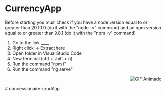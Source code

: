 ﻿# CurrencyApp
Before starting you must check if you have a node version equal to or greater than 20.10.0 (do it with the "node -v" command) and an npm version equal to or greater than 9.8.1 (do it with the "npm -v" command)

1. Go to the link ____
2. Right click -> Extract here
3. Open folder in Visual Studio Code
4. New terminal (ctrl + shift + ñ)
5. Run the command "npm i"
6. Run the command "ng serve"


<p align="right">
  <img src="https://media.giphy.com/media/SvFocn0wNMx0iv2rYz/giphy.gif" alt="GIF Animado">
</p>#   c o n c e s s i o n a i r e - c r u d A p p  
 